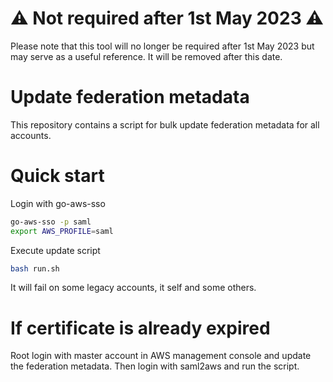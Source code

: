 # :warning: Not required after 1st May 2023 :warning:

Please note that this tool will no longer be required after 1st May 2023 but may serve as a useful 
reference. It will be removed after this date.


# Update federation metadata
This repository contains a script for bulk update federation metadata for all accounts.

# Quick start
Login with go-aws-sso

```bash
go-aws-sso -p saml
export AWS_PROFILE=saml
```

Execute update script
```bash
bash run.sh
```

It will fail on some legacy accounts, it self and some others.


# If certificate is already expired
Root login with master account in AWS management console and update the federation metadata. Then login with saml2aws and run the script.
